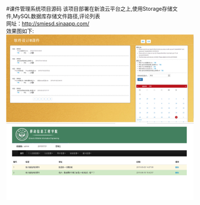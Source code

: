#课件管理系统项目源码
该项目部署在新浪云平台之上,使用Storage存储文件,MySQL数据库存储文件路径,评论列表</br>
网址：http://smiesd.sinaapp.com/</br>
效果图如下:</br>
<img src="index.png"/></br>
<img src="manager.png"/></br>
